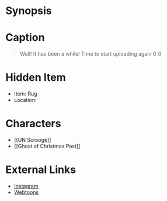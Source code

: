 # Synopsis


# Caption
> Well! It has been a while! Time to start uploading again 0_0

# Hidden Item
* Item: Rug
* Location: <strike></strike>

# Characters
* [[UN Scrooge]]
* [[Ghost of Christmas Past]]

# External Links
* [Instagram](https://www.instagram.com/p/CXt0cFDK_Sk/?igshid=YmMyMTA2M2Y=)
* [Webtoons](https://www.webtoons.com/en/challenge/twistwood-tales/101-spooked/viewer?title_no=344740&episode_no=111)